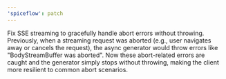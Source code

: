 ```yaml
---
'spiceflow': patch
---
```


Fix SSE streaming to gracefully handle abort errors without throwing. Previously, when a streaming request was aborted (e.g., user navigates away or cancels the request), the async generator would throw errors like "BodyStreamBuffer was aborted". Now these abort-related errors are caught and the generator simply stops without throwing, making the client more resilient to common abort scenarios.